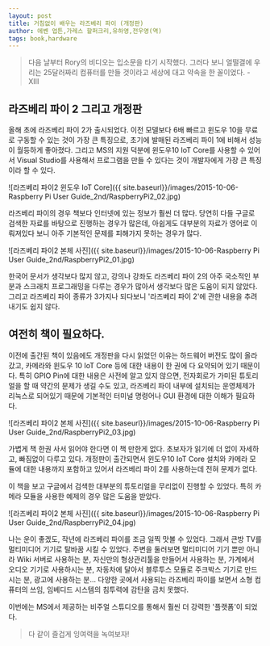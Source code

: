 ```yaml
---
layout: post
title: 거침없이 배우는 라즈베리 파이 (개정판)
author: 에벤 업튼,가레스 할퍼크리,유하영,전우영(역)
tags: book,hardware
---
```


> 다음 날부터 Rory의 비디오는 입소문을 타기 시작했다. 그러다 보니 얼떨결에 우리는 25달러짜리 컴퓨터를 만들 것이라고 세상에 대고 약속을 한 꼴이었다. - XIII


## 라즈베리 파이 2 그리고 개정판

올해 초에 라즈베리 파이 2가 출시되었다. 이전 모델보다 6배 빠르고 윈도우 10을 무료로 구동할 수 있는 것이 가장 큰 특징으로, 초기에 발매된 라즈베리 파이 1에 비해서 성능이 월등하게 좋아졌다. 그리고 MS의 지원 덕분에 윈도우10 IoT Core를 사용할 수 있어서 Visual Studio를 사용해서 프로그램을 만들 수 있다는 것이 개발자에게 가장 큰 특징이라 할 수 있다.

![라즈베리 파이2 윈도우 IoT Core]({{ site.baseurl}}/images/2015-10-06-Raspberry Pi User Guide_2nd/RaspberryPi2_02.jpg)

라즈베리 파이의 경우 책보다 인터넷에 있는 정보가 훨씬 더 많다. 당연히 다들 구글로 검색한 자료를 바탕으로 진행하는 경우가 많은데, 아쉽게도 대부분의 자료가 영어로 이뤄져있다 보니 아주 기본적인 문제를 피해가지 못하는 경우가 많다.

![라즈베리 파이2 본체 사진]({{ site.baseurl}}/images/2015-10-06-Raspberry Pi User Guide_2nd/RaspberryPi2_01.jpg)

한국어 문서가 생각보다 많지 않고, 강의나 강좌도 라즈베리 파이 2의 아주 국소적인 부분과 스크래치 프로그래밍을 다루는 경우가 많아서 생각보다 많은 도움이 되지 않았다. 그리고 라즈베리 파이 종류가 3가지나 되다보니 '라즈베리 파이 2'에 관한 내용을 추려내기도 쉽지 않다.

## 여전히 책이 필요하다.

이전에 출간된 책이 있음에도 개정판을 다시 읽었던 이유는 하드웨어 버전도 많이 올라갔고, 카메라와 윈도우 10 IoT Core 등에 대한 내용이 한 권에 다 요약되어 있기 때문이다. 특히 GPIO Pin에 대한 내용은 사전에 알고 있지 않으면, 전자회로가 가미된 튜토리얼을 할 때 약간의 문제가 생길 수도 있고, 라즈베리 파이 내부에 설치되는 운영체제가 리눅스로 되어있기 때문에 기본적인 터미널 명령어나 GUI 환경에 대한 이해가 필요하다.

![라즈베리 파이2 본체 사진]({{ site.baseurl}}/images/2015-10-06-Raspberry Pi User Guide_2nd/RaspberryPi2_03.jpg)

가볍게 책 한권 사서 읽어야 한다면 이 책 만한게 없다. 초보자가 읽기에 더 없이 자세하고, 빠짐없이 다루고 있다. 개정판이 출간되면서 윈도우10 IoT Core 설치와 카메라 모듈에 대한 내용까지 포함하고 있어서 라즈베리 파이 2를 사용하는데 전혀 문제가 없다.

이 책을 보고 구글에서 검색한 대부분의 튜토리얼을 무리없이 진행할 수 있었다. 특히 카메라 모듈을 사용한 예제의 경우 많은 도움을 받았다.

![라즈베리 파이2 본체 사진]({{ site.baseurl}}/images/2015-10-06-Raspberry Pi User Guide_2nd/RaspberryPi2_04.jpg)

나는 운이 좋겠도, 작년에 라즈베리 파이를 조금 일찍 맛볼 수 있었다. 그래서  큰방 TV를 멀티미디어 기기로 탈바꿈 시킬 수 있었다. 주변을 둘러보면 멀티미디어 기기 뿐만 아니라 Wiki 서버로 사용하는 분, 자신만의 형상관리툴을 만들어서 사용하는 분, 가계에서 오디오 기기로 사용하시는 분, 자동차에 달아서 블루투스 모듈로 주크박스 기기로 만드시는 분, 광고에 사용하는 분... 다양한 곳에서 사용되는 라즈베리 파이를 보면서 소형 컴퓨터의 쓰임, 임베디드 시스템의 침투력에 감탄을 금치 못했다.

이번에는 MS에서 제공하는 비주얼 스튜디오를 통해서 훨씬 더 강력한 '플랫폼'이 되었다.

> 다 같이 즐겁게 잉여력을 녹여보자!
